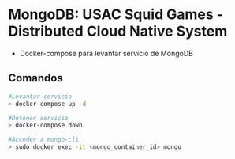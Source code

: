 # MongoDB: USAC Squid Games - Distributed Cloud Native System

- Docker-compose para levantar servicio de MongoDB


## Comandos

```bash
#Levantar servicio
> docker-compose up -d

#Detener servicio
> docker-compose down

#Acceder a mongo-cli
> sudo docker exec -it <mongo_container_id> mongo

```




